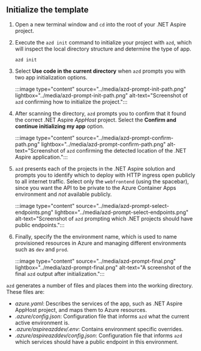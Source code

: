 ## Initialize the template

1. Open a new terminal window and `cd` into the root of your .NET Aspire project.

1. Execute the `azd init` command to initialize your project with `azd`, which will inspect the local directory structure and determine the type of app.

    ```azdeveloper
    azd init
    ```

1. Select **Use code in the current directory** when `azd` prompts you with two app initialization options.

    :::image type="content" source="../media/azd-prompt-init-path.png" lightbox="../media/azd-prompt-init-path.png" alt-text="Screenshot of `azd` confirming how to initialize the project.":::

1. After scanning the directory, `azd` prompts you to confirm that it found the correct .NET Aspire _AppHost_ project. Select the **Confirm and continue initializing my app** option.

    :::image type="content" source="../media/azd-prompt-confirm-path.png" lightbox="../media/azd-prompt-confirm-path.png" alt-text="Screenshot of `azd` confirming the detected location of the .NET Aspire application.":::

1. `azd` presents each of the projects in the .NET Aspire solution and prompts you to identify which to deploy with HTTP ingress open publicly to all internet traffic. Select only the `webfrontend` (using the spacebar), since you want the API to be private to the Azure Container Apps environment and *not* available publicly.

    :::image type="content" source="../media/azd-prompt-select-endpoints.png" lightbox="../media/azd-prompt-select-endpoints.png" alt-text="Screenshot of `azd` prompting which .NET projects should have public endpoints.":::

1. Finally, specify the the environment name, which is used to name provisioned resources in Azure and managing different environments such as `dev` and `prod`.

    :::image type="content" source="../media/azd-prompt-final.png" lightbox="../media/azd-prompt-final.png" alt-text="A screenshot of the final `azd` output after initialization.":::

`azd` generates a number of files and places them into the working directory. These files are:

- _azure.yaml_: Describes the services of the app, such as .NET Aspire AppHost project, and maps them to Azure resources.
- _.azure/config.json_: Configuration file that informs `azd` what the current active environment is.
- _.azure/aspireazddev/.env_: Contains environment specific overrides.
- _.azure/aspireazddev/config.json_: Configuration file that informs `azd` which services should have a public endpoint in this environment.

